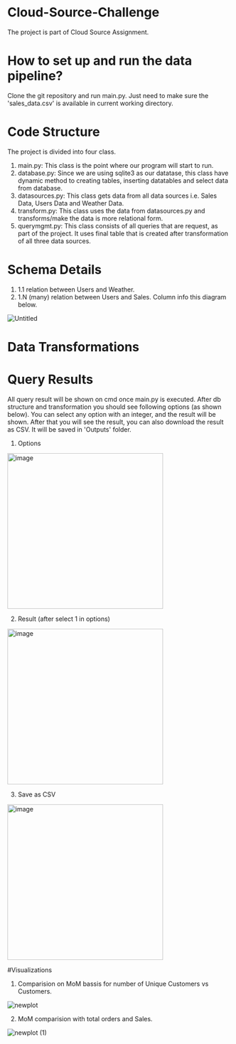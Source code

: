 # Cloud-Source-Challenge
The project is part of Cloud Source Assignment. 

# How to set up and run the data pipeline?
Clone the git repository and run main.py. Just need to make sure the 'sales_data.csv' is available in current working directory. 

# Code Structure
The project is divided into four class. 
1. main.py: This class is the point where our program will start to run.
2. database.py: Since we are using sqlite3 as our datatase, this class have dynamic method to creating tables, inserting datatables and select data from database.
3. datasources.py: This class gets data from all data sources i.e. Sales Data, Users Data and Weather Data.
4. transform.py: This class uses the data from datasources.py and transforms/make the data is more relational form.
5. querymgmt.py: This class consists of all queries that are request, as part of the project. It uses final table that is created after transformation of all three data sources.

# Schema Details
1. 1.1 relation between Users and Weather.
2. 1.N (many) relation between Users and Sales.
Column info this diagram below.

![Untitled](https://github.com/bilaltariq/Cloud-Source-Challenge/assets/10683094/16e2d5ae-3a64-4f5e-9e3f-4d51a8dfd60f)

# Data Transformations

# Query Results
All query result will be shown on cmd once main.py is executed. After db structure and transformation you should see following options (as shown below). You can select any option with an integer, and the result will be shown. After that you will see the result, you can also download the result as CSV. It will be saved in 'Outputs' folder.
1. Options

   
  <img width="350" alt="image" src="https://github.com/bilaltariq/Cloud-Source-Challenge/assets/10683094/45d19fc7-5ce2-4aea-92bf-3ad2e744aa4e">

2. Result (after select 1 in options)
   

  <img width="350" alt="image" src="https://github.com/bilaltariq/Cloud-Source-Challenge/assets/10683094/a5080a27-36e2-4c2f-bc98-a415fc4815d1">

3. Save as CSV


  <img width="350" alt="image" src="https://github.com/bilaltariq/Cloud-Source-Challenge/assets/10683094/c2ae32a6-befc-4c3b-a4bc-2f55f3dc642b">

#Visualizations

1. Comparision on MoM bassis for number of Unique Customers vs Customers.
   
![newplot](https://github.com/bilaltariq/Cloud-Source-Challenge/assets/10683094/5f1449df-96f7-4699-97b0-36df3c542602)

2. MoM comparision with total orders and Sales.
   
![newplot (1)](https://github.com/bilaltariq/Cloud-Source-Challenge/assets/10683094/edff2eb9-e3da-48f9-b730-96b8084bd81d)








